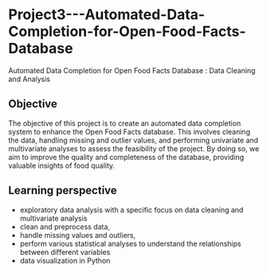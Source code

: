 # Project3---Automated-Data-Completion-for-Open-Food-Facts-Database
Automated Data Completion for Open Food Facts Database : Data Cleaning and Analysis

## Objective
The objective of this project is to create an automated data completion system to enhance the Open Food Facts database. This involves cleaning the data, handling missing and outlier values, and performing univariate and multivariate analyses to assess the feasibility of the project. By doing so, we aim to improve the quality and completeness of the database, providing valuable insights of food quality.

## Learning perspective 
- exploratory data analysis with a specific focus on data cleaning and multivariate analysis
- clean and preprocess data,
- handle missing values and outliers,
- perform various statistical analyses to understand the relationships between different variables
- data visualization in Python

